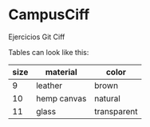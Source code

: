 # CampusCiff
Ejercicios Git Ciff

Tables can look like this:

|size  |material     | color
|----  |------------ | ------------
|9     |leather      | brown
|10    |hemp canvas  | natural
|11    |glass        | transparent
